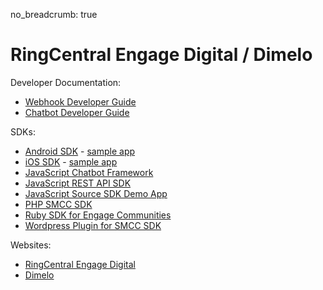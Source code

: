 no_breadcrumb: true

# RingCentral Engage Digital / Dimelo

Developer Documentation:

* [Webhook Developer Guide](digital_webhook/)
* [Chatbot Developer Guide](digital_chatbot/)

SDKs:

* [Android SDK](https://github.com/dimelo/Dimelo-Android) - [sample app](https://github.com/dimelo/Dimelo-Android-SampleApp)
* [iOS SDK](https://github.com/dimelo/Dimelo-iOS) - [sample app](https://github.com/dimelo/Dimelo-iOS-SampleApp)
* [JavaScript Chatbot Framework](https://github.com/ringcentral/engage-digital-chatbot-js)
* [JavaScript REST API SDK](https://github.com/ringcentral/engage-digital-client-js)
* [JavaScript Source SDK Demo App](https://github.com/dimelo/demo-source-sdk-implementation)
* [PHP SMCC SDK](https://github.com/dimelo/sdk)
* [Ruby SDK for Engage Communities](https://github.com/dimelo/dimelo_ccp_api)
* [Wordpress Plugin for SMCC SDK](https://github.com/dimelo/wordpress-smcc-sdk)

Websites:

* [RingCentral Engage Digital](https://www.ringcentral.com/digital-customer-engagement.html)
* [Dimelo](https://www.dimelo.com/en/)
